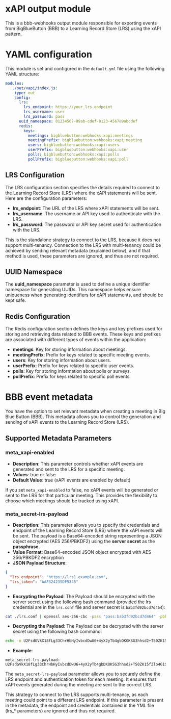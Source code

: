 # xAPI output module
This is a bbb-webhooks output module responsible for exporting events from BigBlueButton (BBB) to a Learning Record Store (LRS) using the xAPI pattern.

# YAML configuration
This module is set and configured in the `default.yml` file using the following YAML structure:

```yml
modules:
  ../out/xapi/index.js:
    type: out
    config:
      lrs:
        lrs_endpoint: https://your_lrs.endpoint
        lrs_username: user
        lrs_password: pass
      uuid_namespace: 01234567-89ab-cdef-0123-456789abcdef
      redis:
        keys:
          meetings: bigbluebutton:webhooks:xapi:meetings
          meetingPrefix: bigbluebutton:webhooks:xapi:meeting
          users: bigbluebutton:webhooks:xapi:users
          userPrefix: bigbluebutton:webhooks:xapi:user
          polls: bigbluebutton:webhooks:xapi:polls
          pollPrefix: bigbluebutton:webhooks:xapi:poll
```
## LRS Configuration
The LRS configuration section specifies the details required to connect to the Learning Record Store (LRS) where the xAPI statements will be sent. Here are the configuration parameters:

- **lrs_endpoint**: The URL of the LRS where xAPI statements will be sent.
- **lrs_username**: The username or API key used to authenticate with the LRS.
- **lrs_password**: The password or API key secret used for authentication with the LRS.

This is the standalone strategy to connect to the LRS, because it does not support multi-tenancy. Connection to the LRS with multi-tenancy could be achieved by sending relevant metadata (explained below), and if that method is used, these parameters are ignored, and thus are not required.

## UUID Namespace
The **uuid_namespace** parameter is used to define a unique identifier namespace for generating UUIDs. This namespace helps ensure uniqueness when generating identifiers for xAPI statements, and should be kept safe.

## Redis Configuration
The Redis configuration section defines the keys and key prefixes used for storing and retrieving data related to BBB events. These keys and prefixes are associated with different types of events within the application:

- **meetings**: Key for storing information about meetings.
- **meetingPrefix**: Prefix for keys related to specific meeting events.
- **users**: Key for storing information about users.
- **userPrefix**: Prefix for keys related to specific user events.
- **polls**: Key for storing information about polls or surveys.
- **pollPrefix**: Prefix for keys related to specific poll events.

# BBB event metadata
You have the option to set relevant metadata when creating a meeting in Big Blue Button (BBB). This metadata allows you to control the generation and sending of xAPI events to the Learning Record Store (LRS).

## Supported Metadata Parameters
### meta_xapi-enabled
- **Description**: This parameter controls whether xAPI events are generated and sent to the LRS for a specific meeting.
- **Values**: true or false
- **Default Value**: true (xAPI events are enabled by default)

If you set `meta_xapi-enabled` to false, no xAPI events will be generated or sent to the LRS for that particular meeting. This provides the flexibility to choose which meetings should be tracked using xAPI.

### meta_secret-lrs-payload
- **Description**: This parameter allows you to specify the credentials and endpoint of the Learning Record Store (LRS) where the xAPI events will be sent. The payload is a Base64-encoded string representing a JSON object encrypted (AES 256/PBKDF2) using the **server secret** as the **passphrase**.
- **Value Format**: Base64-encoded JSON object encrypted with AES 256/PBKDF2 encryption
- **JSON Payload Structure**:
```json
{
  "lrs_endpoint": "https://lrs1.example.com",
  "lrs_token": "AAF32423SDF5345"
}
```
- **Encrypting the Payload**: The Payload should be encrypted with the server secret using the following bash command (provided the lrs credential are in the `lrs.conf` file and server secret is `bab3fd92bcd7d464`):
```bash
cat ./lrs.conf | openssl aes-256-cbc -pass "pass:bab3fd92bcd7d464" -pbkdf2 -a -A
```
- **Decrypting the Payload**: The Payload can be decrypted with the server secret using the following bash command:
```bash
echo -n U2FsdGVkX18fLg33ChrHbHyIvbcdDwU6+4yX2yTb4gbDKOKSG3hhsd2+TS0ZK15fZlo4G1SQqaxm1OGo1fIsoji82T4SD4y5p1G2g9E9gAKzZC2Z5R454rw7/xGvX7uYGd/fbJcZraMYmafX1Zg3qA== | openssl aes-256-cbc -d -pass "pass:bab3fd92bcd7d464" -pbkdf2 -a -A
``````
- **Example**:
```
meta_secret-lrs-payload: U2FsdGVkX18fLg33ChrHbHyIvbcdDwU6+4yX2yTb4gbDKOKSG3hhsd2+TS0ZK15fZlo4G1SQqaxm1OGo1fIsoji82T4SD4y5p1G2g9E9gAKzZC2Z5R454rw7/xGvX7uYGd/fbJcZraMYmafX1Zg3qA==
```

The `meta_secret-lrs-payload` parameter allows you to securely define the LRS endpoint and authentication token for each meeting. It ensures that xAPI events generated during the meeting are sent to the correct LRS.

This strategy to connect to the LRS supports multi-tenancy, as each meeting could point to a different LRS endpoint. If this parameter is present in the metadata, the endpoint and credentials contained in the YML file (lrs_* parameters) are ignored and thus not required.
